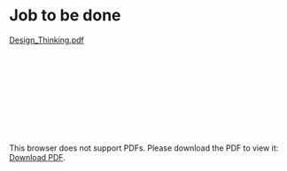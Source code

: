 # Job to be done

[Design_Thinking.pdf](https://github.com/yakonaru/BADS7105/blob/main/Homework%2012%20-%20Design%20Thinking/Design_Thinking.pdf)

<object data="https://github.com/yakonaru/BADS7105/blob/main/Homework%2012%20-%20Design%20Thinking/Design_Thinking.pdf" type="application/pdf" width="800px" height="500px">
    <embed src="https://github.com/yakonaru/BADS7105/blob/main/Homework%2012%20-%20Design%20Thinking/Design_Thinking.pdf">
        <p>This browser does not support PDFs. Please download the PDF to view it: <a href="http://yoursite.com/the.pdf">Download PDF</a>.</p>
    </embed>
</object>
